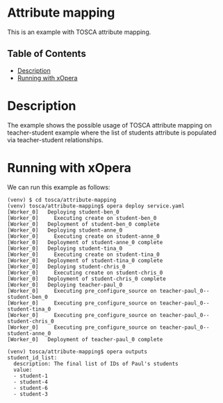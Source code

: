 # Attribute mapping
This is an example with TOSCA attribute mapping. 

## Table of Contents
  - [Description](#description)
  - [Running with xOpera](#running-with-xopera)

# Description
The example shows the possible usage of TOSCA attribute mapping on teacher-student example where the list of students
attribute is populated via teacher-student relationships.

# Running with xOpera
We can run this example as follows:

```console
(venv) $ cd tosca/attribute-mapping
(venv) tosca/attribute-mapping$ opera deploy service.yaml
[Worker_0]   Deploying student-ben_0
[Worker_0]     Executing create on student-ben_0
[Worker_0]   Deployment of student-ben_0 complete
[Worker_0]   Deploying student-anne_0
[Worker_0]     Executing create on student-anne_0
[Worker_0]   Deployment of student-anne_0 complete
[Worker_0]   Deploying student-tina_0
[Worker_0]     Executing create on student-tina_0
[Worker_0]   Deployment of student-tina_0 complete
[Worker_0]   Deploying student-chris_0
[Worker_0]     Executing create on student-chris_0
[Worker_0]   Deployment of student-chris_0 complete
[Worker_0]   Deploying teacher-paul_0
[Worker_0]     Executing pre_configure_source on teacher-paul_0--student-ben_0
[Worker_0]     Executing pre_configure_source on teacher-paul_0--student-tina_0
[Worker_0]     Executing pre_configure_source on teacher-paul_0--student-chris_0
[Worker_0]     Executing pre_configure_source on teacher-paul_0--student-anne_0
[Worker_0]   Deployment of teacher-paul_0 complete

(venv) tosca/attribute-mapping$ opera outputs
student_id_list:
  description: The final list of IDs of Paul's students
  value:
  - student-1
  - student-4
  - student-6
  - student-3
```

